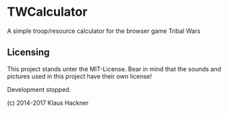 # TWCalculator
A simple troop/resource calculator for the browser game Tribal Wars

## Licensing

This project stands unter the MIT-License. Bear in mind that the sounds and pictures used in this project have their own license!



Development stopped.

(c) 2014-2017 Klaus Hackner
